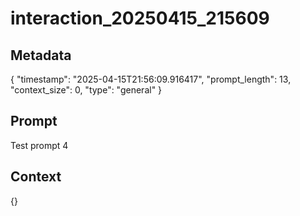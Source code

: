 # interaction_20250415_215609

## Metadata
{
  "timestamp": "2025-04-15T21:56:09.916417",
  "prompt_length": 13,
  "context_size": 0,
  "type": "general"
}

## Prompt
Test prompt 4

## Context
{}
